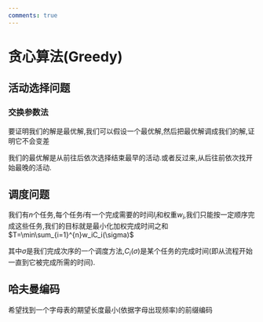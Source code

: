 ```yaml
---
comments: true
---
```


# 贪心算法(Greedy)

## 活动选择问题

### 交换参数法

要证明我们的解是最优解,我们可以假设一个最优解,然后把最优解调成我们的解,证明它不会变差

我们的最优解是从前往后依次选择结束最早的活动.或者反过来,从后往前依次找开始最晚的活动.

## 调度问题

我们有$n$个任务,每个任务$i$有一个完成需要的时间$l_i$和权重$w_i$,我们只能按一定顺序完成这些任务,我们的目标就是最小化加权完成时间之和$T=\min\sum_{i=1}^{n}w_iC_i(\sigma)$

其中$\sigma$是我们完成次序的一个调度方法,$C_i(\sigma)$是某个任务的完成时间(即从流程开始一直到它被完成所需的时间).

## 哈夫曼编码

希望找到一个字母表的期望长度最小(依据字母出现频率)的前缀编码